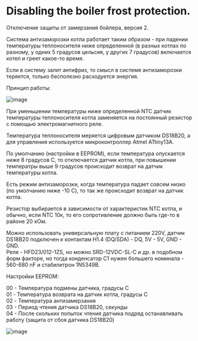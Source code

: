 # Disabling the boiler frost protection.
Отключение защиты от замерзания бойлера, версия 2.

Система антизаморозки котла работает таким образом - при падении температуры теплоносителя ниже определенной (в разных котлах по разному, у одних 5 градусов цельсия, у других 7 градусов) включается котел и греет какое-то время.

Если в систему залит антифриз, то смысл в системе антизаморозки теряется, только бесполезно расходуется энергия.

Принцип работы:

![image](https://github.com/user-attachments/assets/b61c661c-b6fb-4031-aa89-94eeebae9257)

При уменьшении температуры ниже определенной NTC датчик температуры теплоносителя котла заменяется на постоянный резистор с помощью электромагнитного реле.

Температура теплоносителя меряется цифровым датчиком DS18B20, а для управления используется микроконтроллер Atmel ATtiny13A.

По умолчанию (настройки в EEPROM), если температура опускается ниже 8 градусов C, то отключается датчик котла, при повышении температры выше 9 градусов происходит возврат на датчик температуры котла.

Есть режим антизаморозки, когда температура падает совсем низко (по умолчанию ниже -10 C), то так же происходит возврат на датчик котла.

Резистор выбирается в зависимости от характеристик NTC котла, и обычно, если NTC 10к, то его сопротивление должно быть где-то в районе 20 кОм.


Можно использовать универсальную плату с питанием 220V, датчик DS18B20 подключен к контактам H1.4 (DQ/SDA) - DQ, 5V - 5V, GND - GND.<br>
Реле - HFD23/012-1ZS, но можно SRD-12VDC-SL-C и др. в подобном форм факторе, но тогда конденсатор C1 нужен большего номинала - 560-680 nF и стабилитрон 1N5349B.<br>


Настройки EEPROM:

00 - Температура подмены датчика, градусы C<br>
01 - Температура возврата на датчик котла, градусы C<br>
02 - Температура антизамерзания<br>
03 - Период чтения датчика DS18B20, секунды<br>
04 - После скольких попыток чтения датчика подряд останавливать работу (защита от сбоя датчика DS18B20)<br>


![image](https://github.com/user-attachments/assets/50fea804-e2a2-4571-b53a-5674d9d386cf)
